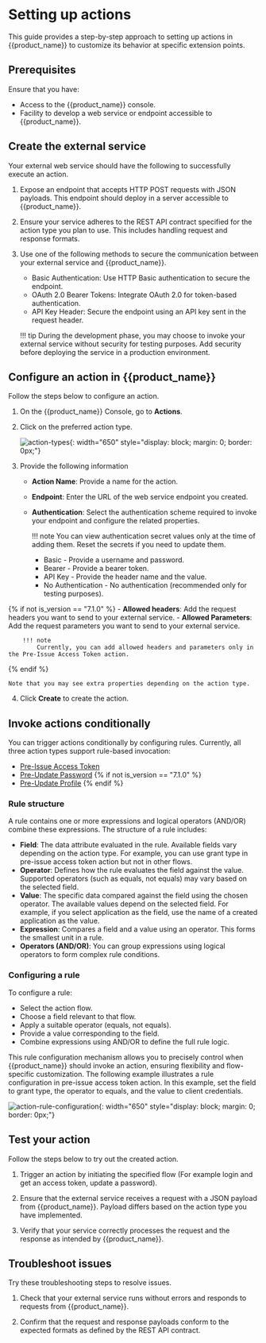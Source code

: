 # Setting up actions

This guide provides a step-by-step approach to setting up actions in {{product_name}} to customize its behavior at specific extension points.

## Prerequisites

Ensure that you have:

- Access to the {{product_name}} console.
- Facility to develop a web service or endpoint accessible to {{product_name}}.

## Create the external service

Your external web service should have the following to successfully execute an action.

1. Expose an endpoint that accepts HTTP POST requests with JSON payloads. This endpoint should deploy in a server accessible to {{product_name}}.

2. Ensure your service adheres to the REST API contract specified for the action type you plan to use. This includes handling request and response formats.

3. Use one of the following methods to secure the communication between your external service and {{product_name}}.

    - Basic Authentication: Use HTTP Basic authentication to secure the endpoint.
    - OAuth 2.0 Bearer Tokens: Integrate OAuth 2.0 for token-based authentication.
    - API Key Header: Secure the endpoint using an API key sent in the request header.

    !!! tip
        During the development phase, you may choose to invoke your external service without security for testing purposes. Add security before deploying the service in a production environment.

## Configure an action in {{product_name}}

Follow the steps below to configure an action.

1. On the {{product_name}} Console, go to **Actions**.

2. Click on the preferred action type.

    ![action-types]({{base_path}}/assets/img/guides/actions/action-types-in-ui.png){: width="650" style="display: block; margin: 0; border: 0px;"}

3. Provide the following information

    - **Action Name**: Provide a name for the action.
    - **Endpoint**: Enter the URL of the web service endpoint you created.
    - **Authentication**: Select the authentication scheme required to invoke your endpoint and configure the related properties.

        !!! note
            You can view authentication secret values only at the time of adding them. Reset the secrets if you need to update them.

        - Basic - Provide a username and password.
        - Bearer - Provide a bearer token.
        - API Key - Provide the header name and the value.
        - No Authentication - No authentication (recommended only for testing purposes).

{% if not is_version == "7.1.0" %}
    - **Allowed headers**: Add the request headers you want to send to your external service.
    - **Allowed Parameters**: Add the request parameters you want to send to your external service.
  
        !!! note
            Currently, you can add allowed headers and parameters only in the Pre-Issue Access Token action.
{% endif %}

    Note that you may see extra properties depending on the action type.

4. Click **Create** to create the action.

## Invoke actions conditionally

You can trigger actions conditionally by configuring rules. Currently, all three action types support rule-based invocation:

- [Pre-Issue Access Token]({{base_path}}/guides/service-extensions/pre-flow-extensions/pre-issue-access-token-action/#conditional-invocation-of-pre-issue-access-token-action)
- [Pre-Update Password]({{base_path}}/guides/service-extensions/pre-flow-extensions/pre-update-password-action/#conditional-invocation-of-pre-update-password-action)
{% if not is_version == "7.1.0" %}
- [Pre-Update Profile]({{base_path}}/guides/service-extensions/pre-flow-extensions/pre-update-profile-action/#conditional-invocation-of-pre-update-profile-action)
{% endif %}

### Rule structure

A rule contains one or more expressions and logical operators (AND/OR) combine these expressions. The structure of a rule includes:

- **Field**: The data attribute evaluated in the rule. Available fields vary depending on the action type. For example, you can use grant type in pre-issue access token action but not in other flows.
- **Operator**: Defines how the rule evaluates the field against the value. Supported operators (such as equals, not equals) may vary based on the selected field.
- **Value**: The specific data compared against the field using the chosen operator. The available values depend on the selected field. For example, if you select application as the field,  use the name of a created application as the value.
- **Expression**: Compares a field and a value using an operator. This forms the smallest unit in a rule.
- **Operators (AND/OR)**: You can group expressions using logical operators to form complex rule conditions.

### Configuring a rule

To configure a rule:

- Select the action flow.
- Choose a field relevant to that flow.
- Apply a suitable operator (equals, not equals).
- Provide a value corresponding to the field.
- Combine expressions using AND/OR to define the full rule logic.

This rule configuration mechanism allows you to precisely control when {{product_name}} should invoke an action, ensuring flexibility and flow-specific customization.
The following example illustrates a rule configuration in pre-issue access token action. In this example, set the field to grant type, the operator to equals, and the value to client credentials.

![action-rule-configuration]({{base_path}}/assets/img/guides/actions/action-rule-configuration-ui.png){: width="650" style="display: block; margin: 0; border: 0px;"}

## Test your action

Follow the steps below to try out the created action.

1. Trigger an action by initiating the specified flow (For example login and get an access token, update a password).

2. Ensure that the external service receives a request with a JSON payload from {{product_name}}. Payload differs based on the action type you have implemented.

3. Verify that your service correctly processes the request and the response as intended by {{product_name}}.

## Troubleshoot issues

Try these troubleshooting steps to resolve issues.

1. Check that your external service runs without errors and responds to requests from {{product_name}}.

2. Confirm that the request and response payloads conform to the expected formats as defined by the REST API contract.
